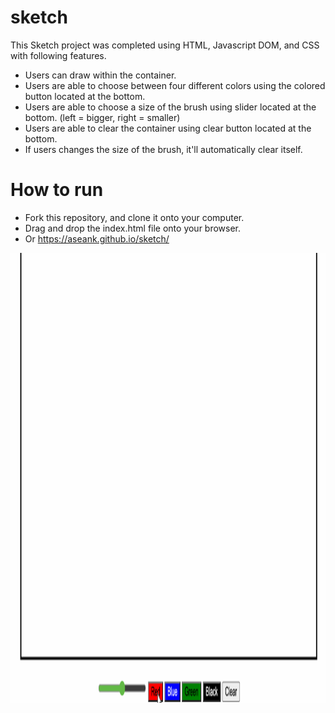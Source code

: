 # sketch
This Sketch project was completed using HTML, Javascript DOM, and CSS with following features.
- Users can draw within the container.
- Users are able to choose between four different colors using the colored button located at the bottom.
- Users are able to choose a size of the brush using slider located at the bottom. (left = bigger, right = smaller)
- Users are able to clear the container using clear button located at the bottom.
- If users changes the size of the brush, it'll automatically clear itself.

# How to run
- Fork this repository, and clone it onto your computer.
- Drag and drop the index.html file onto your browser.
- Or https://aseank.github.io/sketch/

<img src="sketch.gif" width='720' height='720'>
